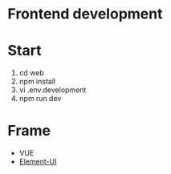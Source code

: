 
# Frontend development

# Start

1. cd web
2. npm install
3. vi .env.development
4. npm run dev

# Frame
- VUE
- [Element-UI](https://element.eleme.cn/)